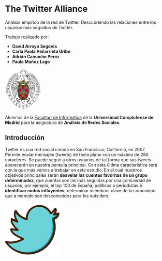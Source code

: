 # The Twitter Alliance
Análisis empírico de la red de Twitter. Descubriendo las relaciones entre los usuarios más seguidos de Twitter.

Trabajo realizado por:

* **David Arroyo Segovia**
* **Carla Paola Peñarrieta Uribe**
* **Adrián Camacho Perez**
* **Paula Muñoz Lago**

![alt text](/assets/ucm.png)

Alumnos de la [Facultad de Informática](https://www.google.com "Facultad de Informática") de la **Universidad Complutense de Madrid** para la asignatura de **Análisis de Redes Sociales**.
## Introducción
Twitter es una red social creada en San Francisco, California, en 2007. Permite enviar mensajes (tweets) de texto plano con un máximo de 280 caracteres. Se puede seguir a otros usuarios de tal forma que sus tweets aparecerán en nuestra pantalla principal. Con esta última característica será con la que más vamos a trabajar en este estudio. En el cual nuestros objetivos principales serán **desvelar las cuentas favoritas de un grupo determinadoz**, qué cuentas son las más seguidas por una comunidad de usuarios, por ejemplo, el top 100 de España, políticos o periodistas e **identificar nodos influyentes**, determinar miembros clave de la comunidad que a menudo son desconocidos para los outsiders.

![alt text](/assets/twitter.png)
